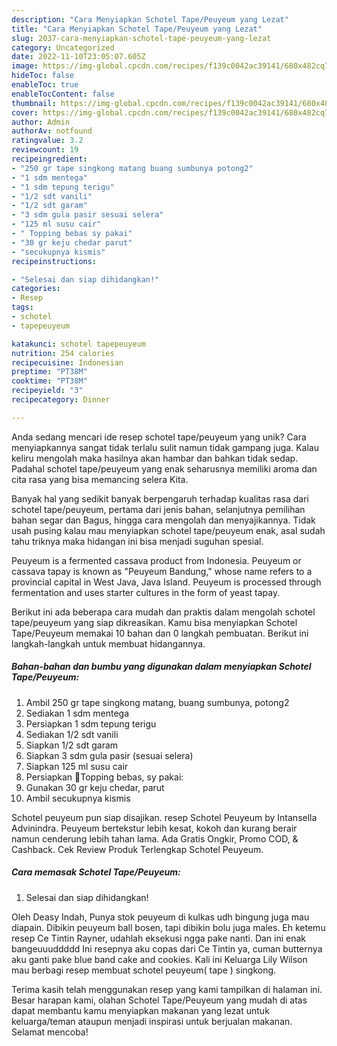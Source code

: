 ```yaml
---
description: "Cara Menyiapkan Schotel Tape/Peuyeum yang Lezat"
title: "Cara Menyiapkan Schotel Tape/Peuyeum yang Lezat"
slug: 2037-cara-menyiapkan-schotel-tape-peuyeum-yang-lezat
category: Uncategorized
date: 2022-11-10T23:05:07.605Z
image: https://img-global.cpcdn.com/recipes/f139c0042ac39141/680x482cq70/schotel-tapepeuyeum-foto-resep-utama.jpg
hideToc: false
enableToc: true
enableTocContent: false
thumbnail: https://img-global.cpcdn.com/recipes/f139c0042ac39141/680x482cq70/schotel-tapepeuyeum-foto-resep-utama.jpg
cover: https://img-global.cpcdn.com/recipes/f139c0042ac39141/680x482cq70/schotel-tapepeuyeum-foto-resep-utama.jpg
author: Admin
authorAv: notfound
ratingvalue: 3.2
reviewcount: 19
recipeingredient:
- "250 gr tape singkong matang buang sumbunya potong2"
- "1 sdm mentega"
- "1 sdm tepung terigu"
- "1/2 sdt vanili"
- "1/2 sdt garam"
- "3 sdm gula pasir sesuai selera"
- "125 ml susu cair"
- " Topping bebas sy pakai"
- "30 gr keju chedar parut"
- "secukupnya kismis"
recipeinstructions:

- "Selesai dan siap dihidangkan!"
categories:
- Resep
tags:
- schotel
- tapepeuyeum

katakunci: schotel tapepeuyeum 
nutrition: 254 calories
recipecuisine: Indonesian
preptime: "PT38M"
cooktime: "PT38M"
recipeyield: "3"
recipecategory: Dinner

---
```





Anda sedang mencari ide resep schotel tape/peuyeum yang unik? Cara menyiapkannya sangat tidak terlalu sulit namun tidak gampang juga. Kalau keliru mengolah maka hasilnya akan hambar dan bahkan tidak sedap. Padahal schotel tape/peuyeum yang enak seharusnya memiliki aroma dan cita rasa yang bisa memancing selera Kita.





Banyak hal yang sedikit banyak berpengaruh terhadap kualitas rasa dari schotel tape/peuyeum, pertama dari jenis bahan, selanjutnya pemilihan bahan segar dan Bagus, hingga cara mengolah dan menyajikannya. Tidak usah pusing kalau mau menyiapkan schotel tape/peuyeum enak,      asal sudah tahu triknya maka hidangan ini bisa menjadi suguhan spesial.














Peuyeum is a fermented cassava product from Indonesia. Peuyeum or cassava tapay is known as &#34;Peuyeum Bandung,&#34; whose name refers to a provincial capital in West Java, Java Island. Peuyeum is processed through fermentation and uses starter cultures in the form of yeast tapay.






Berikut ini ada beberapa cara mudah dan praktis dalam mengolah schotel tape/peuyeum yang siap dikreasikan. Kamu bisa menyiapkan Schotel Tape/Peuyeum memakai 10 bahan dan 0 langkah pembuatan. Berikut ini langkah-langkah untuk membuat hidangannya.

<!--inarticleads1-->

##### Bahan-bahan dan bumbu yang digunakan dalam menyiapkan Schotel Tape/Peuyeum:

1. Ambil 250 gr tape singkong matang, buang sumbunya, potong2
1. Sediakan 1 sdm mentega
1. Persiapkan 1 sdm tepung terigu
1. Sediakan 1/2 sdt vanili
1. Siapkan 1/2 sdt garam
1. Siapkan 3 sdm gula pasir (sesuai selera)
1. Siapkan 125 ml susu cair
1. Persiapkan  🍒Topping bebas, sy pakai:
1. Gunakan 30 gr keju chedar, parut
1. Ambil secukupnya kismis


Schotel peuyeum pun siap disajikan. resep Schotel Peuyeum by Intansella Advinindra. Peuyeum bertekstur lebih kesat, kokoh dan kurang berair namun cenderung lebih tahan lama. Ada Gratis Ongkir, Promo COD, &amp; Cashback. Cek Review Produk Terlengkap Schotel Peuyeum. 

<!--inarticleads2-->

##### Cara memasak Schotel Tape/Peuyeum:


1. Selesai dan siap dihidangkan!

Oleh Deasy Indah, Punya stok peuyeum di kulkas udh bingung juga mau diapain. Dibikin peuyeum ball bosen, tapi dibikin bolu juga males. Eh ketemu resep Ce Tintin Rayner, udahlah eksekusi ngga pake nanti. Dan ini enak bangeuuuddddd Ini resepnya aku copas dari Ce Tintin ya, cuman butternya aku ganti pake blue band cake and cookies. Kali ini Keluarga Lily Wilson mau berbagi resep membuat schotel peuyeum( tape ) singkong. 

Terima kasih telah menggunakan resep yang kami tampilkan di halaman ini. Besar harapan kami, olahan Schotel Tape/Peuyeum yang mudah di atas dapat membantu kamu menyiapkan makanan yang lezat untuk keluarga/teman ataupun menjadi inspirasi untuk berjualan makanan. Selamat mencoba!
